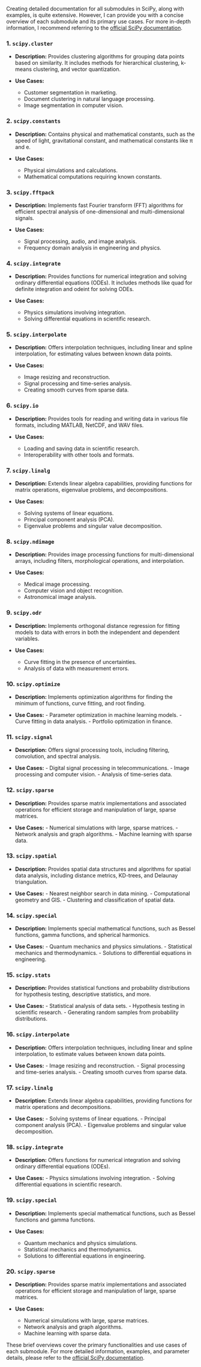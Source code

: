 Creating detailed documentation for all submodules in SciPy, along with examples, is quite extensive. However, I can provide you with a concise overview of each submodule and its primary use cases. For more in-depth information, I recommend referring to the [official SciPy documentation](https://docs.scipy.org/doc/scipy/reference/).

### 1. **`scipy.cluster`**
   - **Description:**
     Provides clustering algorithms for grouping data points based on similarity. It includes methods for hierarchical clustering, k-means clustering, and vector quantization.

   - **Use Cases:**
     - Customer segmentation in marketing.
     - Document clustering in natural language processing.
     - Image segmentation in computer vision.

### 2. **`scipy.constants`**
   - **Description:**
     Contains physical and mathematical constants, such as the speed of light, gravitational constant, and mathematical constants like π and e.

   - **Use Cases:**
     - Physical simulations and calculations.
     - Mathematical computations requiring known constants.

### 3. **`scipy.fftpack`**
   - **Description:**
     Implements fast Fourier transform (FFT) algorithms for efficient spectral analysis of one-dimensional and multi-dimensional signals.

   - **Use Cases:**
     - Signal processing, audio, and image analysis.
     - Frequency domain analysis in engineering and physics.

### 4. **`scipy.integrate`**
   - **Description:**
     Provides functions for numerical integration and solving ordinary differential equations (ODEs). It includes methods like quad for definite integration and odeint for solving ODEs.

   - **Use Cases:**
     - Physics simulations involving integration.
     - Solving differential equations in scientific research.

### 5. **`scipy.interpolate`**
   - **Description:**
     Offers interpolation techniques, including linear and spline interpolation, for estimating values between known data points.

   - **Use Cases:**
     - Image resizing and reconstruction.
     - Signal processing and time-series analysis.
     - Creating smooth curves from sparse data.

### 6. **`scipy.io`**
   - **Description:**
     Provides tools for reading and writing data in various file formats, including MATLAB, NetCDF, and WAV files.

   - **Use Cases:**
     - Loading and saving data in scientific research.
     - Interoperability with other tools and formats.

### 7. **`scipy.linalg`**
   - **Description:**
     Extends linear algebra capabilities, providing functions for matrix operations, eigenvalue problems, and decompositions.

   - **Use Cases:**
     - Solving systems of linear equations.
     - Principal component analysis (PCA).
     - Eigenvalue problems and singular value decomposition.

### 8. **`scipy.ndimage`**
   - **Description:**
     Provides image processing functions for multi-dimensional arrays, including filters, morphological operations, and interpolation.

   - **Use Cases:**
     - Medical image processing.
     - Computer vision and object recognition.
     - Astronomical image analysis.

### 9. **`scipy.odr`**
   - **Description:**
     Implements orthogonal distance regression for fitting models to data with errors in both the independent and dependent variables.

   - **Use Cases:**
     - Curve fitting in the presence of uncertainties.
     - Analysis of data with measurement errors.

### 10. **`scipy.optimize`**
- **Description:**
      Implements optimization algorithms for finding the minimum of functions, curve fitting, and root finding.

- **Use Cases:**
      - Parameter optimization in machine learning models.
      - Curve fitting in data analysis.
      - Portfolio optimization in finance.

### 11. **`scipy.signal`**
- **Description:**
      Offers signal processing tools, including filtering, convolution, and spectral analysis.

- **Use Cases:**
      - Digital signal processing in telecommunications.
      - Image processing and computer vision.
      - Analysis of time-series data.

### 12. **`scipy.sparse`**
- **Description:**
      Provides sparse matrix implementations and associated operations for efficient storage and manipulation of large, sparse matrices.

- **Use Cases:**
      - Numerical simulations with large, sparse matrices.
      - Network analysis and graph algorithms.
      - Machine learning with sparse data.

### 13. **`scipy.spatial`**
- **Description:**
      Provides spatial data structures and algorithms for spatial data analysis, including distance metrics, KD-trees, and Delaunay triangulation.

- **Use Cases:**
      - Nearest neighbor search in data mining.
      - Computational geometry and GIS.
      - Clustering and classification of spatial data.

### 14. **`scipy.special`**
- **Description:**
      Implements special mathematical functions, such as Bessel functions, gamma functions, and spherical harmonics.

- **Use Cases:**
      - Quantum mechanics and physics simulations.
      - Statistical mechanics and thermodynamics.
      - Solutions to differential equations in engineering.

### 15. **`scipy.stats`**
- **Description:**
      Provides statistical functions and probability distributions for hypothesis testing, descriptive statistics, and more.

- **Use Cases:**
      - Statistical analysis of data sets.
      - Hypothesis testing in scientific research.
      - Generating random samples from probability distributions.

### 16. **`scipy.interpolate`**
- **Description:**
      Offers interpolation techniques, including linear and spline interpolation, to estimate values between known data points.

- **Use Cases:**
      - Image resizing and reconstruction.
      - Signal processing and time-series analysis.
      - Creating smooth curves from sparse data.

### 17. **`scipy.linalg`**
- **Description:**
      Extends linear algebra capabilities, providing functions for matrix operations and decompositions.

- **Use Cases:**
      - Solving systems of linear equations.
      - Principal component analysis (PCA).
      - Eigenvalue problems and singular value decomposition.

### 18. **`scipy.integrate`**
- **Description:**
      Offers functions for numerical integration and solving ordinary differential equations (ODEs).

- **Use Cases:**
      - Physics simulations involving integration.
      - Solving differential equations in scientific research.

### 19. **`scipy.special`**
- **Description:**
  Implements special mathematical functions, such as Bessel functions and gamma functions.

- **Use Cases:**
  - Quantum mechanics and physics simulations.
  - Statistical mechanics and thermodynamics.
  - Solutions to differential equations in engineering.

### 20. **`scipy.sparse`**
   - **Description:**
  Provides sparse matrix implementations and associated operations for efficient storage and manipulation of large, sparse matrices.

- **Use Cases:**
  - Numerical simulations with large, sparse matrices.
  - Network analysis and graph algorithms.
  - Machine learning with sparse data.

These brief overviews cover the primary functionalities and use cases of each submodule. For more detailed information, examples, and parameter details, please refer to the [official SciPy documentation](https://docs.scipy.org/doc/scipy/reference/).